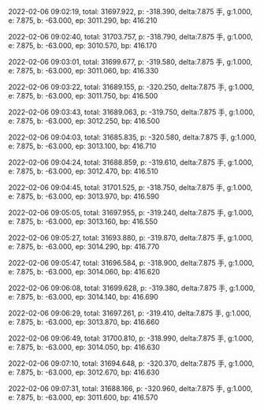 2022-02-06 09:02:19, total: 31697.922, p: -318.390, delta:7.875 手, g:1.000, e: 7.875, b: -63.000, ep: 3011.290, bp: 416.210

2022-02-06 09:02:40, total: 31703.757, p: -318.790, delta:7.875 手, g:1.000, e: 7.875, b: -63.000, ep: 3010.570, bp: 416.170

2022-02-06 09:03:01, total: 31699.677, p: -319.580, delta:7.875 手, g:1.000, e: 7.875, b: -63.000, ep: 3011.060, bp: 416.330

2022-02-06 09:03:22, total: 31689.155, p: -320.250, delta:7.875 手, g:1.000, e: 7.875, b: -63.000, ep: 3011.750, bp: 416.500

2022-02-06 09:03:43, total: 31689.063, p: -319.750, delta:7.875 手, g:1.000, e: 7.875, b: -63.000, ep: 3012.250, bp: 416.500

2022-02-06 09:04:03, total: 31685.835, p: -320.580, delta:7.875 手, g:1.000, e: 7.875, b: -63.000, ep: 3013.100, bp: 416.710

2022-02-06 09:04:24, total: 31688.859, p: -319.610, delta:7.875 手, g:1.000, e: 7.875, b: -63.000, ep: 3012.470, bp: 416.510

2022-02-06 09:04:45, total: 31701.525, p: -318.750, delta:7.875 手, g:1.000, e: 7.875, b: -63.000, ep: 3013.970, bp: 416.590

2022-02-06 09:05:05, total: 31697.955, p: -319.240, delta:7.875 手, g:1.000, e: 7.875, b: -63.000, ep: 3013.160, bp: 416.550

2022-02-06 09:05:27, total: 31693.880, p: -319.870, delta:7.875 手, g:1.000, e: 7.875, b: -63.000, ep: 3014.290, bp: 416.770

2022-02-06 09:05:47, total: 31696.584, p: -318.900, delta:7.875 手, g:1.000, e: 7.875, b: -63.000, ep: 3014.060, bp: 416.620

2022-02-06 09:06:08, total: 31699.628, p: -319.380, delta:7.875 手, g:1.000, e: 7.875, b: -63.000, ep: 3014.140, bp: 416.690

2022-02-06 09:06:29, total: 31697.261, p: -319.410, delta:7.875 手, g:1.000, e: 7.875, b: -63.000, ep: 3013.870, bp: 416.660

2022-02-06 09:06:49, total: 31700.810, p: -318.990, delta:7.875 手, g:1.000, e: 7.875, b: -63.000, ep: 3014.050, bp: 416.630

2022-02-06 09:07:10, total: 31694.648, p: -320.370, delta:7.875 手, g:1.000, e: 7.875, b: -63.000, ep: 3012.670, bp: 416.630

2022-02-06 09:07:31, total: 31688.166, p: -320.960, delta:7.875 手, g:1.000, e: 7.875, b: -63.000, ep: 3011.600, bp: 416.570